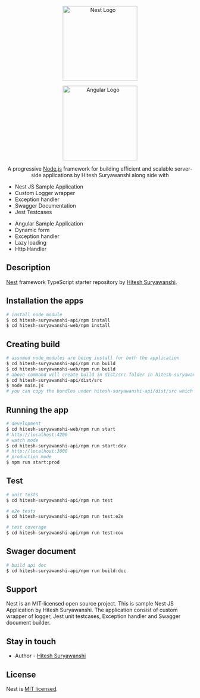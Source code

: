 <p align="center">
  <a href="http://nestjs.com/" target="blank"><img src="https://nestjs.com/img/logo-small.svg" width="200" alt="Nest Logo" /></a>
</p>
<p align="center">
  <a href="http://angular.io/" target="blank"><img src="https://angular.io/assets/images/logos/angular/angular.svg" width="200" alt="Angular Logo" /></a>
</p>

[circleci-image]: https://img.shields.io/circleci/build/github/nestjs/nest/master?token=abc123def456
[circleci-url]: https://circleci.com/gh/nestjs/nest

  <p align="center">A progressive <a href="http://nodejs.org" target="_blank">Node.js</a> framework for building efficient and scalable server-side applications by Hitesh Suryawanshi along side with <a href="http://angular.io" target="_blank"><Angular/></a></p>
    <p align="left">
    <ul>
    <li>Nest JS Sample Application</li>
    <li>Custom Logger wrapper</li>
    <li>Exception handler</li>
    <li>Swagger Documentation</li>
    <li>Jest Testcases</li>
    </ul>
    </p>
    <p align="right">
    <ul>
    <li>Angular Sample Application</li>
    <li>Dynamic form</li>
    <li>Exception handler</li>
    <li>Lazy loading</li>
    <li>Http Handler</li>
    </ul>
    </p>


## Description

[Nest](https://github.com/nestjs/nest) framework TypeScript starter repository by [Hitesh Suryawanshi](https://www.linkedin.com/in/hitesh-suryawanshi-147399111/).

## Installation the apps

```bash
# install node_module
$ cd hitesh-suryawanshi-api/npm install
$ cd hitesh-suryawanshi-web/npm install
```

## Creating build

```bash
# assumed node_modules are being install for both the application
$ cd hitesh-suryawanshi-api/npm run build
$ cd hitesh-suryawanshi-web/npm run build
# above command will create build in dist/src folder in hitesh-suryawanshi-api and for angular application it will generate ui folder in hitesh-suryawanshi-api/dist/src
$ cd hitesh-suryawanshi-api/dist/src
$ node main.js
# you can copy the bundles under hitesh-suryawanshi-api/dist/src which will be final build and can be run at http://localhost:3000
```

## Running the  app

```bash
# development
$ cd hitesh-suryawanshi-web/npm run start
# http://localhost:4200
# watch mode
$ cd hitesh-suryawanshi-api/npm run start:dev
# http://localhost:3000
# production mode
$ npm run start:prod
```

## Test

```bash
# unit tests
$ cd hitesh-suryawanshi-api/npm run test

# e2e tests
$ cd hitesh-suryawanshi-api/npm run test:e2e

# test coverage
$ cd hitesh-suryawanshi-api/npm run test:cov
```

## Swager document

```bash
# build api doc
$ cd hitesh-suryawanshi-api/npm run build:doc
```

## Support

Nest is an MIT-licensed open source project. This is sample Nest JS Application by Hitesh Suryawanshi. The application consist of custom wrapper of logger, Jest unit testcases, Exception handler and Swagger document builder.

## Stay in touch

- Author - [Hitesh Suryawanshi](https://www.linkedin.com/in/hitesh-suryawanshi-147399111)

## License

Nest is [MIT licensed](LICENSE).

